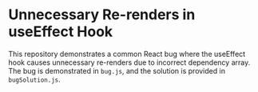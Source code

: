 # Unnecessary Re-renders in useEffect Hook
This repository demonstrates a common React bug where the useEffect hook causes unnecessary re-renders due to incorrect dependency array. The bug is demonstrated in `bug.js`, and the solution is provided in `bugSolution.js`.
